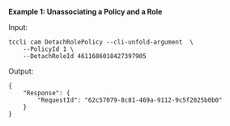 **Example 1: Unassociating a Policy and a Role**



Input: 

```
tccli cam DetachRolePolicy --cli-unfold-argument  \
    --PolicyId 1 \
    --DetachRoleId 4611686018427397905
```

Output: 
```
{
    "Response": {
        "RequestId": "62c57079-8c81-469a-9112-9c5f2025b0b0"
    }
}
```

